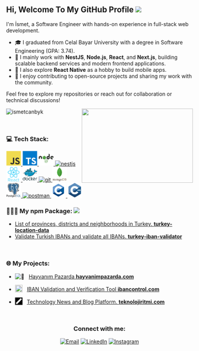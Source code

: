 ## Hi, Welcome To My GitHub Profile <img src="https://media.giphy.com/media/hvRJCLFzcasrR4ia7z/giphy.gif" width="28">

I'm İsmet, a Software Engineer with hands-on experience in full-stack web development.

- 🎓 I graduated from Celal Bayar University with a degree in Software Engineering (GPA: 3.74).
- 🔧 I mainly work with **NestJS**, **Node.js**, **React**, and **Next.js**, building scalable backend services and modern frontend applications.
- 📱 I also explore **React Native** as a hobby to build mobile apps.
- 🚀 I enjoy contributing to open-source projects and sharing my work with the community.

Feel free to explore my repositories or reach out for collaboration or technical discussions!
<br>

<img src="https://media.giphy.com/media/bGgsc5mWoryfgKBx1u/giphy.gif?cid=ecf05e47qpupvgkwksk1lsif6k3m6eihnmouz07w6i09nbfu&ep=v1_gifs_search&rid=giphy.gif&ct=g" align="right" width="300" height="200" >

<p align="left"> <img src="https://komarev.com/ghpvc/?username=ismetcanbyk&label=Profile%20views&color=0e75b6&style=flat" alt="ismetcanbyk" /> </p>

<br>

### 💻 Tech Stack:

<p align="left">  
<a href="https://developer.mozilla.org/en-US/docs/Web/JavaScript" target="_blank" rel="noreferrer"> <img src="https://raw.githubusercontent.com/devicons/devicon/master/icons/javascript/javascript-original.svg" alt="javascript" width="40" height="40"/> </a> 
<a href="https://www.typescriptlang.org/" target="_blank" rel="noreferrer"> <img src="https://raw.githubusercontent.com/devicons/devicon/master/icons/typescript/typescript-original.svg" alt="typescript" width="40" height="40"/> </a> 
<a href="https://nodejs.org" target="_blank" rel="noreferrer"> <img src="https://raw.githubusercontent.com/devicons/devicon/master/icons/nodejs/nodejs-original-wordmark.svg" alt="nodejs" width="40" height="40"/> </a>
<a href="https://nestjs.com/" target="_blank" rel="noreferrer"> <img src="https://avatars.githubusercontent.com/u/28507035?s=200&v=4" alt="nestjs" width="40" height="40"/> </a> 
<a href="https://reactjs.org/" target="_blank" rel="noreferrer"> <img src="https://raw.githubusercontent.com/devicons/devicon/master/icons/react/react-original-wordmark.svg" alt="react" width="40" height="40"/> </a> 
<a href="https://www.docker.com/" target="_blank" rel="noreferrer"> <img src="https://raw.githubusercontent.com/devicons/devicon/master/icons/docker/docker-original-wordmark.svg" alt="docker" width="40" height="40"/> </a>
 <a href="https://git-scm.com/" target="_blank" rel="noreferrer"> <img src="https://www.vectorlogo.zone/logos/git-scm/git-scm-icon.svg" alt="git" width="40" height="40"/> </a>
<a href="https://www.mongodb.com/" target="_blank" rel="noreferrer"> <img src="https://raw.githubusercontent.com/devicons/devicon/master/icons/mongodb/mongodb-original-wordmark.svg" alt="mongodb" width="40" height="40"/> </a> 
 <a href="https://www.postgresql.org" target="_blank" rel="noreferrer"> <img src="https://raw.githubusercontent.com/devicons/devicon/master/icons/postgresql/postgresql-original-wordmark.svg" alt="postgresql" width="40" height="40"/> </a>
 <a href="https://postman.com" target="_blank" rel="noreferrer"> <img src="https://www.vectorlogo.zone/logos/getpostman/getpostman-icon.svg" alt="postman" width="40" height="40"/>
 <a href="http://www.open-std.org/jtc1/sc22/wg14/" target="_blank" rel="noreferrer"> <img src="https://raw.githubusercontent.com/github/explore/f3e22f0dca2be955676bc70d6214b95b13354ee8/topics/c/c.png?size=48" alt="javascript" width="40" height="40"/> </a> 
 <a href="" target="_blank" rel="noreferrer"> <img src="https://raw.githubusercontent.com/github/explore/180320cffc25f4ed1bbdfd33d4db3a66eeeeb358/topics/cpp/cpp.png" alt="javascript" width="40" height="40"/> </a>  </a>
       </p>

### **👨🏻‍💻 My npm Package:** <code><img height="42" src="https://www.vectorlogo.zone/logos/npmjs/npmjs-ar21.svg"></code>

- <a href="https://www.npmjs.com/package/turkey-location-data" target="_blank" rel="noopener noreferrer">List of provinces, districts and neighborhoods in Turkey. <b>turkey-location-data</b></a>
- <a href="https://www.npmjs.com/package/turkey-iban-validator" target="_blank" rel="noopener noreferrer">Validate Turkish IBANs and validate all IBANs. <b>turkey-iban-validator</b></a>

<br>

### **🌐 My Projects:**

- <img src="https://raw.githubusercontent.com/Tarikul-Islam-Anik/Animated-Fluent-Emojis/master/Emojis/Animals/Cow.png" alt="🐄" width="25" height="25" style="vertical-align: text-bottom; margin-right: 8px;"> <a href="https://www.hayvanimpazarda.com" target="_blank" rel="noopener noreferrer">Hayvanım Pazarda <b>hayvanimpazarda.com</b></a>

- <img src="https://ibancontrol.com/_next/image?url=%2Fassets%2Ffavicon%2Fandroid-chrome-192x192.png&w=48&q=75" width="20" height="20" style="vertical-align: text-bottom; margin-right: 8px;"> <a href="https://ibancontrol.com" target="_blank" rel="noopener noreferrer">IBAN Validation and Verification Tool <b>ibancontrol.com</b></a>

- <img src="assets/teknoloji-ritmi.png" width="20" height="20" style="vertical-align: text-bottom; margin-right: 8px;"> <a href="https://teknolojiritmi.com" target="_blank" rel="noopener noreferrer">Technology News and Blog Platform. <b>teknolojiritmi.com</b></a>

<br>

<!-- ## **📊 GitHub Stats:**

![](https://github-readme-streak-stats.herokuapp.com/?user=ismetcanbyk&theme=dark&hide_border=false)<br/>
![](https://github-readme-stats.vercel.app/api/top-langs/?username=ismetcanbyk&theme=dark&hide_border=false&include_all_commits=false&count_private=false)

<br> -->

<h3 align="center">Connect with me:</h3>

<p align="center">
<a href="mailto:ismetcanbyk@gmail.com"><img alt="Email" src="https://img.shields.io/badge/Email-ismetcanbyk@gmail.com-blue?style=flat&logo=gmail"></a>
<a href="https://www.linkedin.com/in/ismet-can-byk/" target="_blank"><img alt="LinkedIn" src="https://img.shields.io/badge/LinkedIn-@ismetcanbyk-blue?style=flat&logo=linkedin"></a>
<a href="https://www.instagram.com/ismetcanbyk/" target="_blank"><img alt="Instagram" src="https://img.shields.io/badge/Instagram-@ismetcanbyk-pink?style=flat&logo=instagram"></a>

</p>
